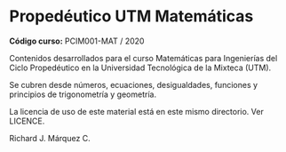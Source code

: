 # Propedéutico UTM Matemáticas

**Código curso:**  PCIM001-MAT / 2020

Contenidos desarrollados para el curso Matemáticas para Ingenierías del Ciclo Propedéutico en la Universidad Tecnológica de la Mixteca (UTM).

Se cubren desde números, ecuaciones, desigualdades, funciones y principios de trigonometría y geometría.


La licencia de uso de este material está en este mismo directorio. Ver LICENCE.

Richard J. Márquez C.

